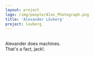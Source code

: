 ```yaml
---
layout: project
logo: /img/people/Alex_Photograph.png
title: 'Alexander Lövberg'
project: lovberg
---
```

<br>
Alexander does machines.
<br>
That's a fact, jack!.
<br>